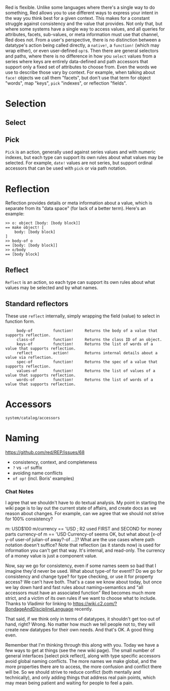 Red is flexible. Unlike some languages where there's a single way to do something, Red allows you to use different ways to express your intent in the way you think best for a given context. This makes for a constant struggle against consistency and the value that provides. Not only that, but where some systems have a single way to access values, and all queries for attributes, facets, sub-values, or meta information must use that channel, Red does not. From a user's perspective, there is no distinction between a datatype's action being called directly, a `native!`, a `function!` (which may wrap either), or even user-defined `op!`s. Then there are general selectors and paths, where there is no difference in how you `select` values from a series where keys are entirely data-defined and path accessors that support only a fixed set of attributes to choose from. Even the words we use to describe those vary by context. For example, when talking about `face!` objects we call them "facets", but don't use that term for object "words", map "keys", `pick` "indexes", or reflection "fields".


# Selection

## Select

## Pick

`Pick` is an action, generally used against series values and with numeric indexes, but each type can support its own rules about what values may be selected. For example, `date!` values are not series, but support ordinal accessors that can be used with `pick` or via path notation.

# Reflection

Reflection provides details or meta information about a value, which is separate from its "data space" (for lack of a better term). Here's an example:
```
>> o: object [body: [body block]]
== make object! [
    body: [body block]
]
>> body-of o
== [body: [body block]]
>> o/body
== [body block]
```


## Reflect

`Reflect` is an action, so each type can support its own rules about what values may be selected and by what names. 

## Standard reflectors

These use `reflect` internally, simply wrapping the field (value) to select in function form.

```
     body-of         function!     Returns the body of a value that supports reflection.
     class-of        function!     Returns the class ID of an object.
     keys-of         function!     Returns the list of words of a value that supports reflection.
     reflect         action!       Returns internal details about a value via reflection.
     spec-of         function!     Returns the spec of a value that supports reflection.
     values-of       function!     Returns the list of values of a value that supports reflection.
     words-of        function!     Returns the list of words of a value that supports reflection.
```

# Accessors

`system/catalog/accessors`

# Naming

https://github.com/red/REP/issues/68

- consistency, context, and completeness
- `?` vs `-of` suffix
- avoiding name conflicts
- `of op!` (incl. Boris' examples)


### Chat Notes

I agree that we shouldn't have to do textual analysis. My point in starting the wiki page is to lay out the current state of affairs, and create docs as we reason about changes. For example, can we agree that we should not strive for 100% consistency?

m: USD$100
m/currency == 'USD      ; R2 used FIRST and SECOND for money parts
currency-of m == 'USD
Currency-of seems OK, but what about [x-of y-of user-of julian-of away?-of ...]? What are the use cases where path notation doesn't suffice? Note that reflection (as it stands now) is used for information you can't get that way. It's internal, and read-only. The currency of a money value is just a component value.

Now, say we go for consistency, even if some names seem so bad that I imagine they'd never be used. What about type-of for event!? Do we go for consistency and change type? for type checking, or use it for property access? We can't have both. That's a case we know about today, but once we lay down hard and fast rules about naming=semantics and "all accessors must have an associated function" Red becomes much more strict, and a victim of its own rules if we want to choose what to include. Thanks to Vladimir for linking to https://wiki.c2.com/?BondageAndDisciplineLanguage recently.

That said, if we think only in terms of datatypes, it shouldn't get too out of hand, right? Wrong. No matter how much we tell people not to, they will create new datatypes for their own needs. And that's OK. A good thing even.

Remember that I'm thinking through this along with you. Today we have a few ways to get at things (see the new wiki page). The small number of general interfaces [select pick reflect], along with type specific accessors avoid global naming conflicts. The more names we make global, and the more properties there are to access, the more confusion and conflict there will be. So we should strive to reduce conflict (both mentally and technically), and only adding things that address real pain points, which may mean being patient and waiting for people to feel a pain.
